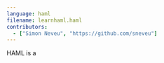```yaml
---
language: haml
filename: learnhaml.haml
contributors:
  - ["Simon Neveu", "https://github.com/sneveu"]
---
```


HAML is a